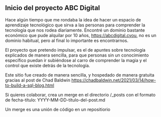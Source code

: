 ## Inicio del proyecto ABC Digital

Hace algún tiempo que me rondaba la idea de hacer un espacio de aprendizaje tecnológico que sirva a las personas para comprender la tecnología que nos rodea diariamente.
Encontré un dominio bastante económico que pude alquilar por 10 años, https://abcdigital.cyou, no es un dominio habitual, pero al final lo importante es encontrarnos.

El proyecto que pretendo impulsar, es el de apuntes sobre tecnología explicados de manera sencilla, para que personas sin un conocimiento específico puedan ir subiéndose al carro de comprender la magia y el control que existe detrás de la tecnología.

Este sitio fue creado de manera sencilla, y hospedado de manera gratuita gracias al post de Chad Baldwin https://chadbaldwin.net/2021/03/14/how-to-build-a-sql-blog.html

Si quieres colaborar, crea un merge en el directorio /_posts con el formato de fecha-título: YYYY-MM-DD-título-del-post.md 

Un merge es una unión de código en un repositiorio
